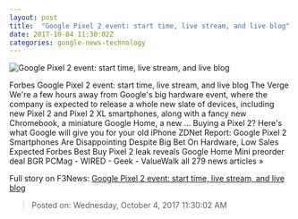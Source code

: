 ```yaml
---
layout: post
title:  "Google Pixel 2 event: start time, live stream, and live blog"
date: 2017-10-04 11:30:02Z
categories: google-news-technology
---
```


![Google Pixel 2 event: start time, live stream, and live blog](https://cdn0.vox-cdn.com/thumbor/2WFjFkk3hXWuz1PMayLtNf6a7YE=/0x2:1200x630/fit-in/1200x630/cdn1.vox-cdn.com/uploads/chorus_asset/file/9244629/banner.jpg)

Forbes Google Pixel 2 event: start time, live stream, and live blog The Verge We're a few hours away from Google's big hardware event, where the company is expected to release a whole new slate of devices, including new Pixel 2 and Pixel 2 XL smartphones, along with a fancy new Chromebook, a miniature Google Home, a new ... Buying a Pixel 2? Here's what Google will give you for your old iPhone ZDNet Report: Google Pixel 2 Smartphones Are Disappointing Despite Big Bet On Hardware, Low Sales Expected Forbes Best Buy Pixel 2 leak reveals Google Home Mini preorder deal BGR PCMag - WIRED - Geek - ValueWalk all 279 news articles »


Full story on F3News: [Google Pixel 2 event: start time, live stream, and live blog](http://www.f3nws.com/n/gkCAp)

> Posted on: Wednesday, October 4, 2017 11:30:02 AM
